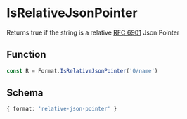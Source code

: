# IsRelativeJsonPointer

Returns true if the string is a relative [RFC 6901](https://datatracker.ietf.org/doc/html/rfc6901) Json Pointer

## Function

```typescript
const R = Format.IsRelativeJsonPointer('0/name')
```

## Schema

```typescript 
{ format: 'relative-json-pointer' }
```